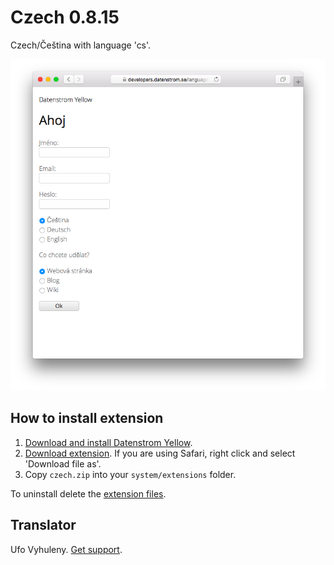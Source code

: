 Czech 0.8.15
============
Czech/Čeština with language 'cs'.

<p align="center"><img src="czech-screenshot.png?raw=true" alt="Screenshot"></p>

## How to install extension

1. [Download and install Datenstrom Yellow](https://github.com/datenstrom/yellow/).
2. [Download extension](https://github.com/datenstrom/yellow-extensions/raw/master/zip/czech.zip). If you are using Safari, right click and select 'Download file as'.
3. Copy `czech.zip` into your `system/extensions` folder.

To uninstall delete the [extension files](extension.ini).

## Translator

Ufo Vyhuleny. [Get support](https://extensions.datenstrom.se/help/).
